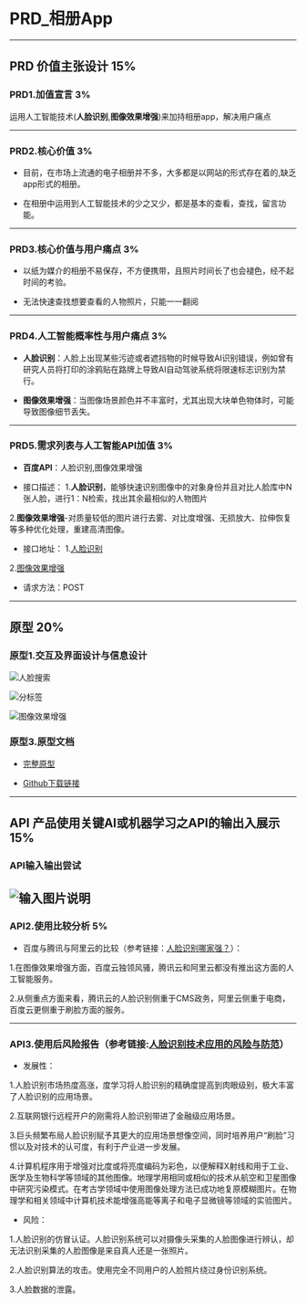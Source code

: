 # PRD_相册App

---

## PRD 价值主张设计 15%


### PRD1.加值宣言 3%

运用人工智能技术(**人脸识别**,**图像效果增强**)来加持相册app，解决用户痛点


---

### PRD2.核心价值 3%

* 目前，在市场上流通的电子相册并不多，大多都是以网站的形式存在着的,缺乏app形式的相册。

* 在相册中运用到人工智能技术的少之又少，都是基本的查看，查找，留言功能。

---

### PRD3.核心价值与用户痛点 3%

* 以纸为媒介的相册不易保存，不方便携带，且照片时间长了也会褪色，经不起时间的考验。

* 无法快速查找想要查看的人物照片，只能一一翻阅

---

### PRD4.人工智能概率性与用户痛点 3%

* **人脸识别**：人脸上出现某些污迹或者遮挡物的时候导致AI识别错误，例如曾有研究人员将打印的涂鸦贴在路牌上导致AI自动驾驶系统将限速标志识别为禁行。

* **图像效果增强**：当图像场景颜色并不丰富时，尤其出现大块单色物体时，可能导致图像细节丢失。

---

### PRD5.需求列表与人工智能API加值 3%

* **百度API**：人脸识别,图像效果增强

* 接口描述：
1.**人脸识别**，能够快速识别图像中的对象身份并且对比人脸库中N张人脸，进行1：N检索，找出其余最相似的人物图片

2.**图像效果增强**-对质量较低的图片进行去雾、对比度增强、无损放大、拉伸恢复等多种优化处理，重建高清图像。

* 接口地址：
1.[人脸识别](https://cloud.baidu.com/product/face)

2.[图像效果增强](https://cloud.baidu.com/product/imageprocess)

* 请求方法：POST



---

## 原型 20%

### 原型1.交互及界面设计与信息设计

![人脸搜索](https://images.gitee.com/uploads/images/2019/1207/140448_57f72519_1829822.png "1.PNG")

![分标签](https://images.gitee.com/uploads/images/2019/1207/140518_e5ac05db_1829822.png "2.PNG")

![图像效果增强](https://images.gitee.com/uploads/images/2019/1207/140535_48eb583f_1829822.png "3.PNG")

### 原型3.原型文档

* [完整原型](http://127.0.0.1:32767/start.html#p=%E7%99%BB%E5%BD%95%E7%95%8C%E9%9D%A2_login&g=1)

* [Github下载链接](https://github.com/172018423/-PRD-)



---

## API 产品使用关键AI或机器学习之API的输出入展示 15%

### API输入输出尝试

![输入图片说明](https://images.gitee.com/uploads/images/2019/1207/145013_9648c47b_1829822.png "5.PNG")
---

### API2.使用比较分析 5%

* 百度与腾讯与阿里云的比较（参考链接：[人脸识别哪家强？](https://www.zhihu.com/question/37060782)）：

1.在图像效果增强方面，百度云独领风骚，腾讯云和阿里云都没有推出这方面的人工智能服务。

2.从侧重点方面来看，腾讯云的人脸识别侧重于CMS政务，阿里云侧重于电商，百度云更侧重于刷脸方面的服务。

---

### API3.使用后风险报告（参考链接:[人脸识别技术应用的风险与防范](http://www.cssn.cn/sf/201902/t20190212_4823813.shtml)）


* 发展性：

1.人脸识别市场热度高涨，度学习将人脸识别的精确度提高到肉眼级别，极大丰富了人脸识别的应用场景。

2.互联网银行远程开户的刚需将人脸识别带进了金融级应用场景。

3.巨头频繁布局人脸识别赋予其更大的应用场景想像空间，同时培养用户“刷脸”习惯以及对技术的认可度，有利于产业进一步发展。

4.计算机程序用于增强对比度或将亮度编码为彩色，以便解释X射线和用于工业、医学及生物科学等领域的其他图像。地理学用相同或相似的技术从航空和卫星图像中研究污染模式。在考古学领域中使用图像处理方法已成功地复原模糊图片。在物理学和相关领域中计算机技术能增强高能等离子和电子显微镜等领域的实验图片。


* 风险：

1.人脸识别的仿冒认证。人脸识别系统可以对摄像头采集的人脸图像进行辨认，却无法识别采集的人脸图像是来自真人还是一张照片。

2.人脸识别算法的攻击。使用完全不同用户的人脸照片绕过身份识别系统。

3.人脸数据的泄露。
